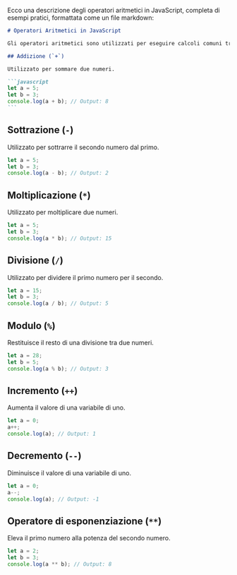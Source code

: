 Ecco una descrizione degli operatori aritmetici in JavaScript, completa di esempi pratici, formattata come un file markdown:

````markdown
# Operatori Aritmetici in JavaScript

Gli operatori aritmetici sono utilizzati per eseguire calcoli comuni tra numeri. Ecco una lista degli operatori aritmetici più comuni in JavaScript, con esempi pratici per ciascuno.

## Addizione (`+`)

Utilizzato per sommare due numeri.

```javascript
let a = 5;
let b = 3;
console.log(a + b); // Output: 8
```
````

## Sottrazione (`-`)

Utilizzato per sottrarre il secondo numero dal primo.

```javascript
let a = 5;
let b = 3;
console.log(a - b); // Output: 2
```

## Moltiplicazione (`*`)

Utilizzato per moltiplicare due numeri.

```javascript
let a = 5;
let b = 3;
console.log(a * b); // Output: 15
```

## Divisione (`/`)

Utilizzato per dividere il primo numero per il secondo.

```javascript
let a = 15;
let b = 3;
console.log(a / b); // Output: 5
```

## Modulo (`%`)

Restituisce il resto di una divisione tra due numeri.

```javascript
let a = 28;
let b = 5;
console.log(a % b); // Output: 3
```

## Incremento (`++`)

Aumenta il valore di una variabile di uno.

```javascript
let a = 0;
a++;
console.log(a); // Output: 1
```

## Decremento (`--`)

Diminuisce il valore di una variabile di uno.

```javascript
let a = 0;
a--;
console.log(a); // Output: -1
```

## Operatore di esponenziazione (`**`)

Eleva il primo numero alla potenza del secondo numero.

```javascript
let a = 2;
let b = 3;
console.log(a ** b); // Output: 8
```
